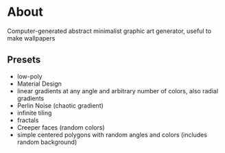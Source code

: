 # About

Computer-generated abstract minimalist graphic art generator, useful to make wallpapers

## Presets

- low-poly
- Material Design
- linear gradients at any angle and arbitrary number of colors, also radial gradients
- Perlin Noise (chaotic gradient)
- infinite tiling
- fractals
- Creeper faces (random colors)
- simple centered polygons with random angles and colors (includes random background)

